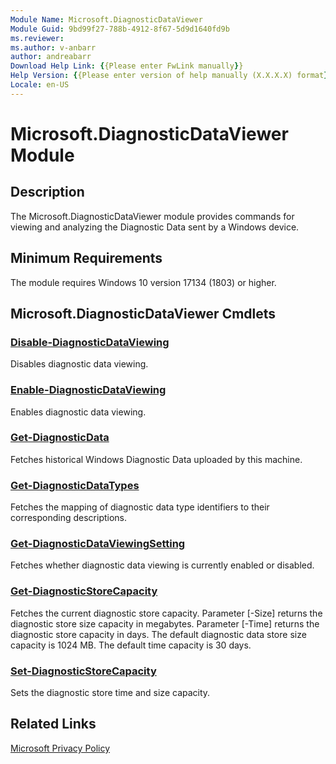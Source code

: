 ```yaml
---
Module Name: Microsoft.DiagnosticDataViewer
Module Guid: 9bd99f27-788b-4912-8f67-5d9d1640fd9b
ms.reviewer:
ms.author: v-anbarr
author: andreabarr
Download Help Link: {{Please enter FwLink manually}}
Help Version: {{Please enter version of help manually (X.X.X.X) format}}
Locale: en-US
---
```


# Microsoft.DiagnosticDataViewer Module
## Description
The Microsoft.DiagnosticDataViewer module provides commands for viewing and analyzing the Diagnostic Data sent by a Windows device.

## Minimum Requirements
The module requires Windows 10 version 17134 (1803) or higher.  

## Microsoft.DiagnosticDataViewer Cmdlets
### [Disable-DiagnosticDataViewing](Disable-DiagnosticDataViewing.md)
Disables diagnostic data viewing.

### [Enable-DiagnosticDataViewing](Enable-DiagnosticDataViewing.md)
Enables diagnostic data viewing.

### [Get-DiagnosticData](Get-DiagnosticData.md)
Fetches historical Windows Diagnostic Data uploaded by this machine.

### [Get-DiagnosticDataTypes](Get-DiagnosticDataTypes.md)
Fetches the mapping of diagnostic data type identifiers to their corresponding descriptions.

### [Get-DiagnosticDataViewingSetting](Get-DiagnosticDataViewingSetting.md)
Fetches whether diagnostic data viewing is currently enabled or disabled.

### [Get-DiagnosticStoreCapacity](Get-DiagnosticStoreCapacity.md)
Fetches the current diagnostic store capacity.
Parameter \[-Size\] returns the diagnostic store size capacity in megabytes.
Parameter \[-Time\] returns the diagnostic store capacity in days.
The default diagnostic data store size capacity is 1024 MB.
The default time capacity is 30 days.

### [Set-DiagnosticStoreCapacity](Set-DiagnosticStoreCapacity.md)
Sets the diagnostic store time and size capacity.

## Related Links
[Microsoft Privacy Policy](https://privacy.microsoft.com/en-us/privacy)


